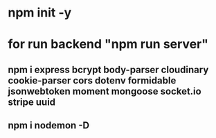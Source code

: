 # npm init -y

# for run backend "npm run server"

## npm i express bcrypt body-parser cloudinary cookie-parser cors dotenv formidable jsonwebtoken moment mongoose socket.io stripe uuid

## npm i nodemon -D
